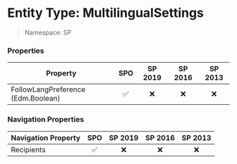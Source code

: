 # Entity Type: MultilingualSettings

> Namespace: SP

### Properties

Property | SPO | SP 2019 | SP 2016 | SP 2013
----------|:---:|:-------:|:-------:|:-------:
FollowLangPreference (Edm.Boolean) | ✅ | ❌ | ❌ | ❌

### Navigation Properties

Navigation Property | SPO | SP 2019 | SP 2016 | SP 2013
----------|:---:|:-------:|:-------:|:-------:
Recipients | ✅ | ❌ | ❌ | ❌